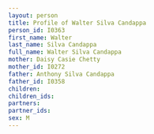 ```yaml
---
layout: person
title: Profile of Walter Silva Candappa
person_id: I0363
first_name: Walter
last_name: Silva Candappa
full_name: Walter Silva Candappa
mother: Daisy Casie Chetty
mother_id: I0272
father: Anthony Silva Candappa
father_id: I0358
children:
children_ids:
partners:
partner_ids:
sex: M
---
```


